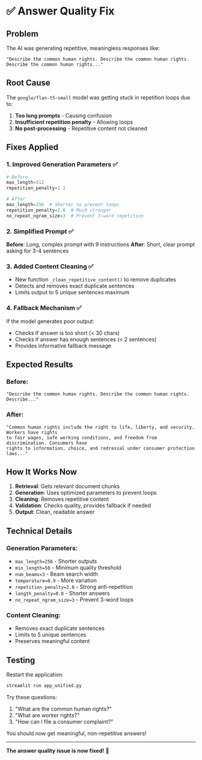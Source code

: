 # ✅ Answer Quality Fix

## Problem
The AI was generating repetitive, meaningless responses like:
```
"Describe the common human rights. Describe the common human rights. Describe the common human rights..."
```

## Root Cause
The `google/flan-t5-small` model was getting stuck in repetition loops due to:
1. **Too long prompts** - Causing confusion
2. **Insufficient repetition penalty** - Allowing loops
3. **No post-processing** - Repetitive content not cleaned

## Fixes Applied

### 1. Improved Generation Parameters ✅
```python
# Before
max_length=512
repetition_penalty=1.2

# After
max_length=256  # Shorter to prevent loops
repetition_penalty=2.0  # Much stronger
no_repeat_ngram_size=3  # Prevent 3-word repetition
```

### 2. Simplified Prompt ✅
**Before**: Long, complex prompt with 9 instructions
**After**: Short, clear prompt asking for 3-4 sentences

### 3. Added Content Cleaning ✅
- New function `_clean_repetitive_content()` to remove duplicates
- Detects and removes exact duplicate sentences
- Limits output to 5 unique sentences maximum

### 4. Fallback Mechanism ✅
If the model generates poor output:
- Checks if answer is too short (< 30 chars)
- Checks if answer has enough sentences (< 2 sentences)
- Provides informative fallback message

## Expected Results

### Before:
```
"Describe the common human rights. Describe the common human rights. Describe..."
```

### After:
```
"Common human rights include the right to life, liberty, and security. Workers have rights 
to fair wages, safe working conditions, and freedom from discrimination. Consumers have 
rights to information, choice, and redressal under consumer protection laws..."
```

## How It Works Now

1. **Retrieval**: Gets relevant document chunks
2. **Generation**: Uses optimized parameters to prevent loops
3. **Cleaning**: Removes repetitive content
4. **Validation**: Checks quality, provides fallback if needed
5. **Output**: Clean, readable answer

## Technical Details

### Generation Parameters:
- `max_length=256` - Shorter outputs
- `min_length=50` - Minimum quality threshold
- `num_beams=3` - Beam search width
- `temperature=0.9` - More variation
- `repetition_penalty=2.0` - Strong anti-repetition
- `length_penalty=0.8` - Shorter answers
- `no_repeat_ngram_size=3` - Prevent 3-word loops

### Content Cleaning:
- Removes exact duplicate sentences
- Limits to 5 unique sentences
- Preserves meaningful content

## Testing

Restart the application:
```bash
streamlit run app_unified.py
```

Try these questions:
1. "What are the common human rights?"
2. "What are worker rights?"
3. "How can I file a consumer complaint?"

You should now get meaningful, non-repetitive answers!

---

**The answer quality issue is now fixed!** 🎉

